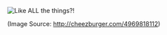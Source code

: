 

![Like ALL the things?!](https://raw.github.com/converspace/likeALLthethings/master/assets/images/likeALLthethings.jpg)

(Image Source: http://cheezburger.com/4969818112)